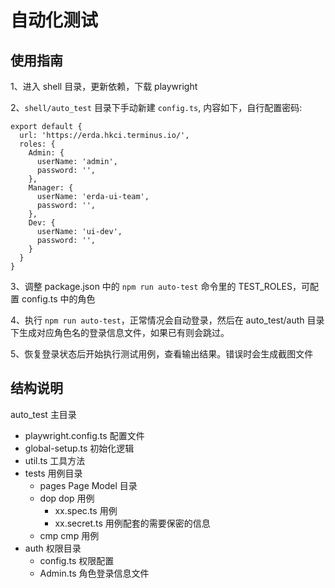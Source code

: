 # 自动化测试

## 使用指南

1、进入 shell 目录，更新依赖，下载 playwright

2、`shell/auto_test` 目录下手动新建 `config.ts`, 内容如下，自行配置密码:

```
export default {
  url: 'https://erda.hkci.terminus.io/',
  roles: {
    Admin: {
      userName: 'admin',
      password: '',
    },
    Manager: {
      userName: 'erda-ui-team',
      password: '',
    },
    Dev: {
      userName: 'ui-dev',
      password: '',
    }
  }
}
```

3、调整 package.json 中的 `npm run auto-test` 命令里的 TEST_ROLES，可配置 config.ts 中的角色

4、执行 `npm run auto-test`，正常情况会自动登录，然后在 auto_test/auth 目录下生成对应角色名的登录信息文件，如果已有则会跳过。

5、恢复登录状态后开始执行测试用例，查看输出结果。错误时会生成截图文件

## 结构说明

auto_test 主目录

- playwright.config.ts 配置文件
- global-setup.ts 初始化逻辑
- util.ts 工具方法
- tests 用例目录
  - pages Page Model 目录
  - dop dop 用例
    - xx.spec.ts 用例
    - xx.secret.ts 用例配套的需要保密的信息
  - cmp cmp 用例
- auth 权限目录
  - config.ts 权限配置
  - Admin.ts 角色登录信息文件
